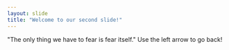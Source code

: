 ```yaml
---
layout: slide
title: "Welcome to our second slide!"
---
```

"The only thing we have to fear is fear itself."
Use the left arrow to go back!
